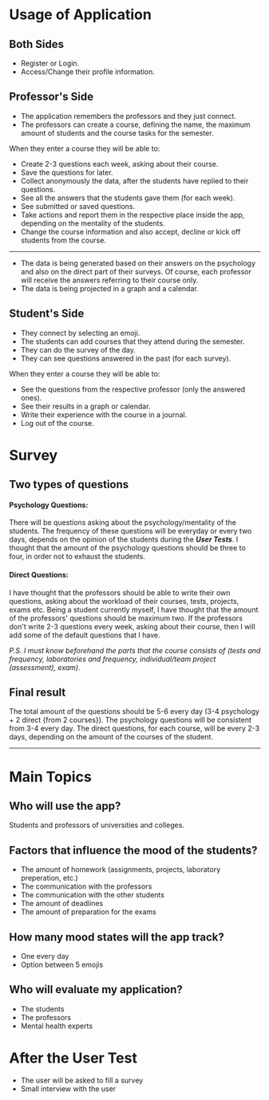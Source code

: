 # Usage of Application
## Both Sides
- Register or Login.
- Access/Change their profile information.
## Professor's Side
- The application remembers the professors and they just connect.
- The professors can create a course, defining the name, the maximum amount of students and the course tasks for the semester.

When they enter a course they will be able to:
- Create 2-3 questions each week, asking about their course.
- Save the questions for later.
- Collect anonymously the data, after the students have replied to their questions.
- See all the answers that the students gave them (for each week).
- See submitted or saved questions.
- Take actions and report them in the respective place inside the app, depending on the mentality of the students.
- Change the course information and also accept, decline or kick off students from the course.
---
- The data is being generated based on their answers on the psychology and also on the direct part of their surveys.
Of course, each professor will receive the answers referring to their course only.
- The data is being projected in a graph and a calendar.
## Student's Side
- They connect by selecting an emoji.
- The students can add courses that they attend during the semester.
- They can do the survey of the day.
- They can see questions answered in the past (for each survey).

When they enter a course they will be able to:
- See the questions from the respective professor (only the answered ones).
- See their results in a graph or calendar.
- Write their experience with the course in a journal.
- Log out of the course.
# Survey
## Two types of questions
#### Psychology Questions:
There will be questions asking about the psychology/mentality of the students. The frequency of these questions will be everyday or every two days, depends on the opinion of the students during the ***User Tests***. I thought that the amount of the psychology questions should be three to four, in order not to exhaust the students.
#### Direct Questions:
I have thought that the professors should be able to write their own questions, asking about the workload of their courses, tests, projects, exams etc. Being a student currently myself, I have thought that the amount of the professors' questions should be maximum two.
If the professors don't write 2-3 questions every week, asking about their course, then I will add some of the default questions that I have.

*P.S. I must know beforehand the parts that the course consists of (tests and frequency, laboratories and frequency, individual/team project (assessment), exam).*
## Final result
The total amount of the questions should be 5-6 every day (3-4 psychology + 2 direct {from 2 courses}).
The psychology questions will be consistent from 3-4 every day.
The direct questions, for each course, will be every 2-3 days, depending on the amount of the courses of the student.

---
# Main Topics
## Who will use the app?
Students and professors of universities and colleges.
## Factors that influence the mood of the students?
- The amount of homework (assignments, projects, laboratory preperation, etc.)
- The communication with the professors
- The communication with the other students
- The amount of deadlines
- The amount of preparation for the exams
## How many mood states will the app track?
- One every day
- Option between 5 emojis
## Who will evaluate my application?
- The students
- The professors
- Mental health experts
# After the User Test
- The user will be asked to fill a survey
- Small interview with the user
